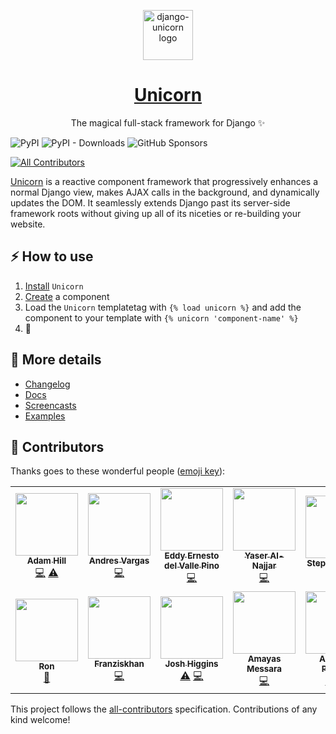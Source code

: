 <p align="center">
  <a href="https://www.django-unicorn.com/"><img src="https://www.django-unicorn.com/static/img/unicorn.svg" alt="django-unicorn logo" height="80"/></a>
</p>
<h1 align="center"><a href="https://www.django-unicorn.com/">Unicorn</a></h1>
<p align="center">The magical full-stack framework for Django ✨</p>

![PyPI](https://img.shields.io/pypi/v/django-unicorn?color=blue&style=flat-square)
![PyPI - Downloads](https://img.shields.io/pypi/dm/django-unicorn?color=blue&style=flat-square)
![GitHub Sponsors](https://img.shields.io/github/sponsors/adamghill?color=blue&style=flat-square)

<!-- ALL-CONTRIBUTORS-BADGE:START - Do not remove or modify this section -->

[![All Contributors](https://img.shields.io/badge/all_contributors-14-orange.svg?style=flat-square)](#contributors-)

<!-- ALL-CONTRIBUTORS-BADGE:END -->

[Unicorn](https://www.django-unicorn.com) is a reactive component framework that progressively enhances a normal Django view, makes AJAX calls in the background, and dynamically updates the DOM. It seamlessly extends Django past its server-side framework roots without giving up all of its niceties or re-building your website.

## ⚡ How to use

1. [Install](https://www.django-unicorn.com/docs/installation/) `Unicorn`
1. [Create](https://www.django-unicorn.com/docs/components/) a component
1. Load the `Unicorn` templatetag with `{% load unicorn %}` and add the component to your template with `{% unicorn 'component-name' %}`
1. 🎉

## 📖 More details

- [Changelog](https://www.django-unicorn.com/docs/changelog/)
- [Docs](https://www.django-unicorn.com/docs/)
- [Screencasts](https://www.django-unicorn.com/screencasts/installation)
- [Examples](https://www.django-unicorn.com/examples/todo)

## 👏 Contributors

Thanks goes to these wonderful people ([emoji key](https://allcontributors.org/docs/en/emoji-key)):

<!-- ALL-CONTRIBUTORS-LIST:START - Do not remove or modify this section -->
<!-- prettier-ignore-start -->
<!-- markdownlint-disable -->
<table>
  <tr>
    <td align="center"><a href="https://adamghill.com"><img src="https://avatars0.githubusercontent.com/u/317045?v=4?s=100" width="100px;" alt=""/><br /><sub><b>Adam Hill</b></sub></a><br /><a href="https://github.com/adamghill/django-unicorn/commits?author=adamghill" title="Code">💻</a> <a href="https://github.com/adamghill/django-unicorn/commits?author=adamghill" title="Tests">⚠️</a></td>
    <td align="center"><a href="https://python3.ninja"><img src="https://avatars1.githubusercontent.com/u/44167?v=4?s=100" width="100px;" alt=""/><br /><sub><b>Andres Vargas</b></sub></a><br /><a href="https://github.com/adamghill/django-unicorn/commits?author=zodman" title="Code">💻</a></td>
    <td align="center"><a href="http://iskra.ml"><img src="https://avatars3.githubusercontent.com/u/6555851?v=4?s=100" width="100px;" alt=""/><br /><sub><b>Eddy Ernesto del Valle Pino</b></sub></a><br /><a href="https://github.com/adamghill/django-unicorn/commits?author=edelvalle" title="Code">💻</a></td>
    <td align="center"><a href="https://www.linkedin.com/in/yaser-al-najjar-429b9096/"><img src="https://avatars3.githubusercontent.com/u/10493809?v=4?s=100" width="100px;" alt=""/><br /><sub><b>Yaser Al-Najjar</b></sub></a><br /><a href="https://github.com/adamghill/django-unicorn/commits?author=yaseralnajjar" title="Code">💻</a></td>
    <td align="center"><a href="https://github.com/sbidy"><img src="https://avatars.githubusercontent.com/u/1077364?v=4?s=100" width="100px;" alt=""/><br /><sub><b>Stephan Traub</b></sub></a><br /><a href="https://github.com/adamghill/django-unicorn/commits?author=sbidy" title="Tests">⚠️</a></td>
    <td align="center"><a href="https://github.com/frbor"><img src="https://avatars.githubusercontent.com/u/2320183?v=4?s=100" width="100px;" alt=""/><br /><sub><b>Fredrik Borg</b></sub></a><br /><a href="https://github.com/adamghill/django-unicorn/commits?author=frbor" title="Code">💻</a> <a href="https://github.com/adamghill/django-unicorn/commits?author=frbor" title="Tests">⚠️</a></td>
    <td align="center"><a href="https://github.com/mbacicc"><img src="https://avatars.githubusercontent.com/u/46646960?v=4?s=100" width="100px;" alt=""/><br /><sub><b>mbacicc</b></sub></a><br /><a href="https://github.com/adamghill/django-unicorn/commits?author=mbacicc" title="Code">💻</a></td>
  </tr>
  <tr>
    <td align="center"><a href="http://ambient-innovation.com"><img src="https://avatars.githubusercontent.com/u/3176075?v=4?s=100" width="100px;" alt=""/><br /><sub><b>Ron</b></sub></a><br /><a href="https://github.com/adamghill/django-unicorn/commits?author=GitRon" title="Documentation">📖</a></td>
    <td align="center"><a href="https://github.com/Franziskhan"><img src="https://avatars.githubusercontent.com/u/86062014?v=4?s=100" width="100px;" alt=""/><br /><sub><b>Franziskhan</b></sub></a><br /><a href="https://github.com/adamghill/django-unicorn/commits?author=Franziskhan" title="Code">💻</a></td>
    <td align="center"><a href="https://github.com/joshiggins"><img src="https://avatars.githubusercontent.com/u/5124298?v=4?s=100" width="100px;" alt=""/><br /><sub><b>Josh Higgins</b></sub></a><br /><a href="https://github.com/adamghill/django-unicorn/commits?author=joshiggins" title="Tests">⚠️</a> <a href="https://github.com/adamghill/django-unicorn/commits?author=joshiggins" title="Code">💻</a></td>
    <td align="center"><a href="https://github.com/MayasMess"><img src="https://avatars.githubusercontent.com/u/51958712?v=4?s=100" width="100px;" alt=""/><br /><sub><b>Amayas Messara</b></sub></a><br /><a href="https://github.com/adamghill/django-unicorn/commits?author=MayasMess" title="Code">💻</a></td>
    <td align="center"><a href="http://www.apoorvapandey.com"><img src="https://avatars.githubusercontent.com/u/21103831?v=4?s=100" width="100px;" alt=""/><br /><sub><b>Apoorva Pandey</b></sub></a><br /><a href="https://github.com/adamghill/django-unicorn/commits?author=apoorvaeternity" title="Tests">⚠️</a> <a href="https://github.com/adamghill/django-unicorn/commits?author=apoorvaeternity" title="Code">💻</a></td>
    <td align="center"><a href="http://www.nerdocs.at"><img src="https://avatars.githubusercontent.com/u/2955584?v=4?s=100" width="100px;" alt=""/><br /><sub><b>Christian González</b></sub></a><br /><a href="https://github.com/adamghill/django-unicorn/commits?author=nerdoc" title="Code">💻</a></td>
    <td align="center"><a href="https://github.com/robwa"><img src="https://avatars.githubusercontent.com/u/4658937?v=4?s=100" width="100px;" alt=""/><br /><sub><b>robwa</b></sub></a><br /><a href="https://github.com/adamghill/django-unicorn/commits?author=robwa" title="Code">💻</a> <a href="https://github.com/adamghill/django-unicorn/commits?author=robwa" title="Tests">⚠️</a></td>
  </tr>
</table>

<!-- markdownlint-restore -->
<!-- prettier-ignore-end -->

<!-- ALL-CONTRIBUTORS-LIST:END -->

This project follows the [all-contributors](https://github.com/all-contributors/all-contributors) specification. Contributions of any kind welcome!

